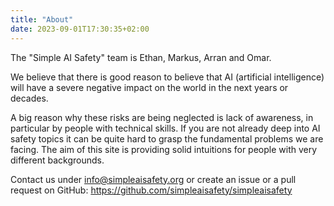 ```yaml
---
title: "About"
date: 2023-09-01T17:30:35+02:00
---
```


The "Simple AI Safety" team is Ethan, Markus, Arran and Omar.

We believe that there is good reason to believe that AI (artificial
intelligence) will have a severe negative impact on the world in the next years
or decades.

A big reason why these risks are being neglected is lack of awareness, in
particular by people with technical skills. If you are not already deep into AI
safety topics it can be quite hard to grasp the fundamental problems we are
facing. The aim of this site is providing solid intuitions for people with very
different backgrounds.

Contact us under info@simpleaisafety.org or create an issue or a pull request
on GitHub: https://github.com/simpleaisafety/simpleaisafety

